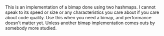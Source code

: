This is an implementation of a bimap done using two hashmaps. I cannot speak
to its speed or size or any characteristics you care about if you care about
code quality. Use this when you need a bimap, and performance doesn't matter
yet. Unless another bimap implementation comes outs by somebody more studied.
